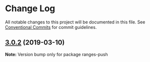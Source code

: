 # Change Log

All notable changes to this project will be documented in this file.
See [Conventional Commits](https://conventionalcommits.org) for commit guidelines.

## [3.0.2](https://gitlab.com/codsen/codsen/compare/ranges-push@3.0.1...ranges-push@3.0.2) (2019-03-10)

**Note:** Version bump only for package ranges-push
